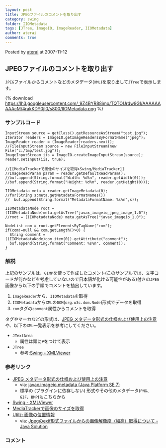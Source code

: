 ```yaml
---
layout: post
title: JPEGファイルのコメントを取り出す
category: swing
folder: IIOMetadata
tags: [JTree, ImageIO, ImageReader, IIOMetadata]
author: aterai
comments: true
---
```


Posted by [aterai](http://terai.xrea.jp/aterai.html) at 2007-11-12

## JPEGファイルのコメントを取り出す
`JPEG`ファイルからコメントなどのメタデータ(`XML`)を取り出して`JTree`で表示します。

{% download https://lh3.googleusercontent.com/_9Z4BYR88imo/TQTOUrdw9GI/AAAAAAAAAcM/4rakKDY0jI0/s800/IIOMetadata.png %}

### サンプルコード
<pre class="prettyprint"><code>InputStream source = getClass().getResourceAsStream("test.jpg");
Iterator readers = ImageIO.getImageReadersByFormatName("jpeg");
ImageReader reader = (ImageReader)readers.next();
//FileInputStream source = new FileInputStream(new File("c:/tmp/test.jpg"));
ImageInputStream iis = ImageIO.createImageInputStream(source);
reader.setInput(iis, true);

//[[MediaTrackerで画像のサイズを取得&gt;Swing/MediaTracker]]
//ImageReadParam param = reader.getDefaultReadParam();
//buf.append(String.format("Width: %d%n", reader.getWidth(0)));
//buf.append(String.format("Height: %d%n", reader.getHeight(0)));

IIOMetadata meta = reader.getImageMetadata(0);
//for(String s:meta.getMetadataFormatNames())
//  buf.append(String.format("MetadataFormatName: %s%n",s));

IIOMetadataNode root = (IIOMetadataNode)meta.getAsTree("javax_imageio_jpeg_image_1.0");
//root = (IIOMetadataNode) meta.getAsTree("javax_imageio_1.0");

NodeList com = root.getElementsByTagName("com");
if(com!=null &amp;&amp; com.getLength()&gt;0) {
  String comment = ((IIOMetadataNode)com.item(0)).getAttribute("comment");
  buf.append(String.format("Comment: %s%n", comment));
}
</code></pre>

### 解説
上記のサンプルは、`GIMP`を使って作成したコメント(このサンプルでは、文字コードが何かなどを考慮していないので日本語が化ける可能性がある)付きの`JPEG`画像から以下の手順でコメントを抽出しています。

1. `ImageReader`から、`IIOMetadata`を取得
1. `IIOMetadata`から`XML`の`DOM`(`org.w3c.dom.Node`)形式でデータを取得
1. `com`タグの`comment`属性からコメントを取得

タグやマーカなどの形式は、[JPEG メタデータ形式の仕様および使用上の注意](http://docs.oracle.com/javase/jp/7/api/javax/imageio/metadata/doc-files/jpeg_metadata.html)や、以下の`XML`一覧表示を参考にしてください。

- `JTextArea`
    - 属性は頭に`#`をつけて表示
- `JTree`
    - 参考:[Swing - XMLViewer](https://forums.oracle.com/thread/1373824)

<!-- dummy comment line for breaking list -->

### 参考リンク
- [JPEG メタデータ形式の仕様および使用上の注意](http://docs.oracle.com/javase/jp/7/api/javax/imageio/metadata/doc-files/jpeg_metadata.html)
    - via: [javax.imageio.metadata (Java Platform SE 7)](http://docs.oracle.com/javase/jp/7/api/javax/imageio/metadata/package-summary.html)
    - 標準の (プラグインに依存しない) 形式やその他のメタデータ(`PNG`、`GIF`、`BMP`)もこちらから
- [Swing - XMLViewer](https://forums.oracle.com/thread/1373824)
- [MediaTrackerで画像のサイズを取得](http://terai.xrea.jp/Swing/MediaTracker.html)
- [Utilz: 画像の位置情報](http://www.utilz.jp/wiki/ExifGps)
    - via: [Jpegのexif形式ファイルからの画像解像度（幅高）取得について - Java Solution](http://www.atmarkit.co.jp/bbs/phpBB/viewtopic.php?topic=42083&forum=12&4)

<!-- dummy comment line for breaking list -->

### コメント
